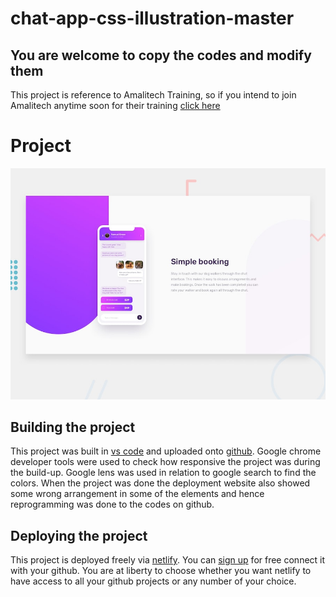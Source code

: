 # chat-app-css-illustration-master
## You are welcome to copy the codes and modify them

This project is reference to Amalitech Training, so if you intend to join Amalitech anytime soon for their training [click here](https://amalitech.org/)

# Project
![Design preview for the Chat app CSS illustration responsive web design project](./designs/desktop-preview.jpg)

## Building the project
This project was built in [vs code](https://code.visualstudio.com/) and uploaded onto [github](https://github.com).
Google chrome developer tools were used to check how responsive the project was during the build-up.
Google lens was used in relation to google search to find the colors.
When the project was done the deployment website also showed some wrong arrangement in some of the elements and hence reprogramming was done to the codes on github.

## Deploying the project
This project is deployed freely via [netlify](https://netlify.com).
You can [sign up](https://app.netlify.com/signup?) for free connect it with your github.
You are at liberty to choose whether you want netlify to have access to all your github projects or any number of your choice.

